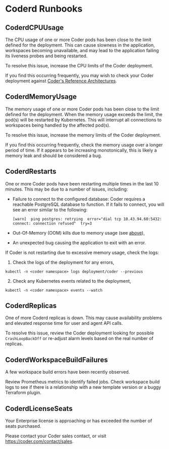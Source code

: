# Coderd Runbooks

## CoderdCPUUsage

The CPU usage of one or more Coder pods has been close to the limit defined for
the deployment. This can cause slowness in the application, workspaces becoming
unavailable, and may lead to the application failing its liveness probes and
being restarted.

To resolve this issue, increase the CPU limits of the Coder deployment.

If you find this occurring frequently, you may wish to check your Coder
deployment against [Coder's Reference Architectures](https://coder.com/docs/v2/latest/admin/architectures).

## CoderdMemoryUsage

The memory usage of one or more Coder pods has been close to the limit defined
for the deployment. When the memory usage exceeds the limit, the pod(s) will be
restarted by Kubernetes. This will interrupt all connections to workspaces being
handled by the affected pod(s).

To resolve this issue, increase the memory limits of the Coder deployment.

If you find this occurring frequently, check the memory usage over a longer
period of time. If it appears to be increasing monotonically, this is likely a
memory leak and should be considered a bug.

## CoderdRestarts

One or more Coder pods have been restarting multiple times in the last 10
minutes. This may be due to a number of issues, including:

- Failure to connect to the configured database: Coder requires a reachable
  PostgreSQL database to function. If it fails to connect, you will see an error
  similar to the following:

  ```console
  [warn]  ping postgres: retrying  error="dial tcp 10.43.94.60:5432: connect: connection refused"  try=3
  ```

- Out-Of-Memory (OOM) kills due to memory usage (see [above](#codermemoryusage)),
- An unexpected bug causing the application to exit with an error.

If Coder is not restarting due to excessive memory usage, check the logs:

1. Check the logs of the deployment for any errors,

```console
kubectl -n <coder namespace> logs deployment/coder --previous
```

2. Check any Kubernetes events related to the deployment,

```console
kubectl -n <coder namespace> events --watch
```

## CoderdReplicas

One of more Coderd replicas is down. This may cause availability problems and elevated
response time for user and agent API calls.

To resolve this issue, review the Coder deployment looking for possible `CrashLoopBackOff`
or re-adjust alarm levels based on the real number of replicas.

## CoderdWorkspaceBuildFailures

A few workspace build errors have been recently observed.

Review Prometheus metrics to identify failed jobs. Check workspace build logs to see
if there is a relationship with a new template version or a buggy Terraform plugin.

## CoderdLicenseSeats

Your Enterprise license is approaching or has exceeded the number of seats purchased.

Please contact your Coder sales contact, or visit https://coder.com/contact/sales.
